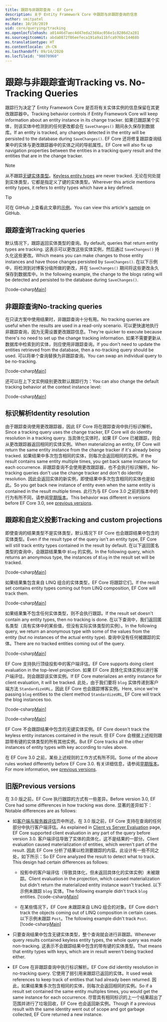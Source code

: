 ```yaml
---
title: 跟踪与非跟踪查询 - EF Core
description: 关于 Entity Framework Core 中跟踪与非跟踪查询的信息
author: smitpatel
ms.date: 10/10/2019
uid: core/querying/tracking
ms.openlocfilehash: a01446d7aec4d47eda23d4ac056e1c8286d2a281
ms.sourcegitcommit: abda0872f86eefeca191a9a11bfca976bc14468b
ms.translationtype: HT
ms.contentlocale: zh-CN
ms.lasthandoff: 09/14/2020
ms.locfileid: "90070960"
---
```

# <a name="tracking-vs-no-tracking-queries"></a><span data-ttu-id="b5020-103">跟踪与非跟踪查询</span><span class="sxs-lookup"><span data-stu-id="b5020-103">Tracking vs. No-Tracking Queries</span></span>

<span data-ttu-id="b5020-104">跟踪行为决定了 Entity Framework Core 是否将有关实体实例的信息保留在其更改跟踪器中。</span><span class="sxs-lookup"><span data-stu-id="b5020-104">Tracking behavior controls if Entity Framework Core will keep information about an entity instance in its change tracker.</span></span> <span data-ttu-id="b5020-105">如果已跟踪某个实体，则该实体中检测到的任何更改都会在 `SaveChanges()` 期间永久保存到数据库。</span><span class="sxs-lookup"><span data-stu-id="b5020-105">If an entity is tracked, any changes detected in the entity will be persisted to the database during `SaveChanges()`.</span></span> <span data-ttu-id="b5020-106">EF Core 还将修复跟踪查询结果中的实体与更改跟踪器中的实体之间的导航属性。</span><span class="sxs-lookup"><span data-stu-id="b5020-106">EF Core will also fix up navigation properties between the entities in a tracking query result and the entities that are in the change tracker.</span></span>

> [!NOTE]
> <span data-ttu-id="b5020-107">从不跟踪[无键实体类型](xref:core/modeling/keyless-entity-types)。</span><span class="sxs-lookup"><span data-stu-id="b5020-107">[Keyless entity types](xref:core/modeling/keyless-entity-types) are never tracked.</span></span> <span data-ttu-id="b5020-108">无论在何处提到实体类型，它都是指定义了键的实体类型。</span><span class="sxs-lookup"><span data-stu-id="b5020-108">Wherever this article mentions entity types, it refers to entity types which have a key defined.</span></span>

> [!TIP]  
> <span data-ttu-id="b5020-109">可在 GitHub 上查看此文章的[示例](https://github.com/dotnet/EntityFramework.Docs/tree/master/samples/core/Querying)。</span><span class="sxs-lookup"><span data-stu-id="b5020-109">You can view this article's [sample](https://github.com/dotnet/EntityFramework.Docs/tree/master/samples/core/Querying) on GitHub.</span></span>

## <a name="tracking-queries"></a><span data-ttu-id="b5020-110">跟踪查询</span><span class="sxs-lookup"><span data-stu-id="b5020-110">Tracking queries</span></span>

<span data-ttu-id="b5020-111">默认情况下，跟踪返回实体类型的查询。</span><span class="sxs-lookup"><span data-stu-id="b5020-111">By default, queries that return entity types are tracking.</span></span> <span data-ttu-id="b5020-112">这表示可以更改这些实体实例，然后通过 `SaveChanges()` 持久化这些更改。</span><span class="sxs-lookup"><span data-stu-id="b5020-112">Which means you can make changes to those entity instances and have those changes persisted by `SaveChanges()`.</span></span> <span data-ttu-id="b5020-113">在以下示例中，将检测到对博客分级所做的更改，并在 `SaveChanges()` 期间将这些更改永久保存到数据库中。</span><span class="sxs-lookup"><span data-stu-id="b5020-113">In the following example, the change to the blogs rating will be detected and persisted to the database during `SaveChanges()`.</span></span>

[!code-csharp[Main](../../../samples/core/Querying/Tracking/Sample.cs#Tracking)]

## <a name="no-tracking-queries"></a><span data-ttu-id="b5020-114">非跟踪查询</span><span class="sxs-lookup"><span data-stu-id="b5020-114">No-tracking queries</span></span>

<span data-ttu-id="b5020-115">在只读方案中使用结果时，非跟踪查询十分有用。</span><span class="sxs-lookup"><span data-stu-id="b5020-115">No tracking queries are useful when the results are used in a read-only scenario.</span></span> <span data-ttu-id="b5020-116">可以更快速地执行非跟踪查询，因为无需设置更改跟踪信息。</span><span class="sxs-lookup"><span data-stu-id="b5020-116">They're quicker to execute because there's no need to set up the change tracking information.</span></span> <span data-ttu-id="b5020-117">如果不需要更新从数据库中检索到的实体，则应使用非跟踪查询。</span><span class="sxs-lookup"><span data-stu-id="b5020-117">If you don't need to update the entities retrieved from the database, then a no-tracking query should be used.</span></span> <span data-ttu-id="b5020-118">可以将单个查询替换为非跟踪查询。</span><span class="sxs-lookup"><span data-stu-id="b5020-118">You can swap an individual query to be no-tracking.</span></span>

[!code-csharp[Main](../../../samples/core/Querying/Tracking/Sample.cs#NoTracking)]

<span data-ttu-id="b5020-119">还可以在上下文实例级别更改默认跟踪行为：</span><span class="sxs-lookup"><span data-stu-id="b5020-119">You can also change the default tracking behavior at the context instance level:</span></span>

[!code-csharp[Main](../../../samples/core/Querying/Tracking/Sample.cs#ContextDefaultTrackingBehavior)]

## <a name="identity-resolution"></a><span data-ttu-id="b5020-120">标识解析</span><span class="sxs-lookup"><span data-stu-id="b5020-120">Identity resolution</span></span>

<span data-ttu-id="b5020-121">由于跟踪查询使用更改跟踪器，因此 EF Core 将在跟踪查询中执行标识解析。</span><span class="sxs-lookup"><span data-stu-id="b5020-121">Since a tracking query uses the change tracker, EF Core will do identity resolution in a tracking query.</span></span> <span data-ttu-id="b5020-122">当具体化实体时，如果 EF Core 已被跟踪，则会从更改跟踪器返回相同的实体实例。</span><span class="sxs-lookup"><span data-stu-id="b5020-122">When materializing an entity, EF Core will return the same entity instance from the change tracker if it's already being tracked.</span></span> <span data-ttu-id="b5020-123">如果结果中多次包含相同的实体，则每次会返回相同的实例。</span><span class="sxs-lookup"><span data-stu-id="b5020-123">If the result contains same entity multiple times, you get back same instance for each occurrence.</span></span> <span data-ttu-id="b5020-124">非跟踪查询不会使用更改跟踪器，也不会执行标识解析。</span><span class="sxs-lookup"><span data-stu-id="b5020-124">No-tracking queries don't use the change tracker and don't do identity resolution.</span></span> <span data-ttu-id="b5020-125">因此会返回实体的新实例，即使结果中多次包含相同的实体也是如此。</span><span class="sxs-lookup"><span data-stu-id="b5020-125">So you get back new instance of entity even when the same entity is contained in the result multiple times.</span></span> <span data-ttu-id="b5020-126">此行为与 EF Core 3.0 之前的版本中的行为有所不同，请参阅[早期版本](#previous-versions)。</span><span class="sxs-lookup"><span data-stu-id="b5020-126">This behavior was different in versions before EF Core 3.0, see [previous versions](#previous-versions).</span></span>

## <a name="tracking-and-custom-projections"></a><span data-ttu-id="b5020-127">跟踪和自定义投影</span><span class="sxs-lookup"><span data-stu-id="b5020-127">Tracking and custom projections</span></span>

<span data-ttu-id="b5020-128">即使查询的结果类型不是实体类型，默认情况下 EF Core 也会跟踪结果中包含的实体类型。</span><span class="sxs-lookup"><span data-stu-id="b5020-128">Even if the result type of the query isn't an entity type, EF Core will still track entity types contained in the result by default.</span></span> <span data-ttu-id="b5020-129">在以下返回匿名类型的查询中，会跟踪结果集中 `Blog` 的实例。</span><span class="sxs-lookup"><span data-stu-id="b5020-129">In the following query, which returns an anonymous type, the instances of `Blog` in the result set will be tracked.</span></span>

[!code-csharp[Main](../../../samples/core/Querying/Tracking/Sample.cs#CustomProjection1)]

<span data-ttu-id="b5020-130">如果结果集包含来自 LINQ 组合的实体类型，EF Core 将跟踪它们。</span><span class="sxs-lookup"><span data-stu-id="b5020-130">If the result set contains entity types coming out from LINQ composition, EF Core will track them.</span></span>

[!code-csharp[Main](../../../samples/core/Querying/Tracking/Sample.cs#CustomProjection2)]

<span data-ttu-id="b5020-131">如果结果集不包含任何实体类型，则不会执行跟踪。</span><span class="sxs-lookup"><span data-stu-id="b5020-131">If the result set doesn't contain any entity types, then no tracking is done.</span></span> <span data-ttu-id="b5020-132">在以下查询中，我们返回匿名类型（具有实体中的某些值，但没有实际实体类型的实例）。</span><span class="sxs-lookup"><span data-stu-id="b5020-132">In the following query, we return an anonymous type with some of the values from the entity (but no instances of the actual entity type).</span></span> <span data-ttu-id="b5020-133">查询中没有任何被跟踪的实体。</span><span class="sxs-lookup"><span data-stu-id="b5020-133">There are no tracked entities coming out of the query.</span></span>

[!code-csharp[Main](../../../samples/core/Querying/Tracking/Sample.cs#CustomProjection3)]

 <span data-ttu-id="b5020-134">EF Core 支持执行顶级投影中的客户端评估。</span><span class="sxs-lookup"><span data-stu-id="b5020-134">EF Core supports doing client evaluation in the top-level projection.</span></span> <span data-ttu-id="b5020-135">如果 EF Core 具体化实体实例以进行客户端评估，则会跟踪该实体实例。</span><span class="sxs-lookup"><span data-stu-id="b5020-135">If EF Core materializes an entity instance for client evaluation, it will be tracked.</span></span> <span data-ttu-id="b5020-136">此处，由于我们要将 `blog` 实体传递到客户端方法 `StandardizeURL`，因此 EF Core 也会跟踪博客实例。</span><span class="sxs-lookup"><span data-stu-id="b5020-136">Here, since we're passing `blog` entities to the client method `StandardizeURL`, EF Core will track the blog instances too.</span></span>

[!code-csharp[Main](../../../samples/core/Querying/Tracking/Sample.cs#ClientProjection)]

[!code-csharp[Main](../../../samples/core/Querying/Tracking/Sample.cs#ClientMethod)]

<span data-ttu-id="b5020-137">EF Core 不会跟踪结果中包含的无键实体实例。</span><span class="sxs-lookup"><span data-stu-id="b5020-137">EF Core doesn't track the keyless entity instances contained in the result.</span></span> <span data-ttu-id="b5020-138">但 EF Core 会根据上述规则跟踪带有键的实体类型的所有其他实例。</span><span class="sxs-lookup"><span data-stu-id="b5020-138">But EF Core tracks all the other instances of entity types with key according to rules above.</span></span>

<span data-ttu-id="b5020-139">在 EF Core 3.0 之前，某些上述规则的工作方式有所不同。</span><span class="sxs-lookup"><span data-stu-id="b5020-139">Some of the above rules worked differently before EF Core 3.0.</span></span> <span data-ttu-id="b5020-140">有关详细信息，请参阅[早期版本](#previous-versions)。</span><span class="sxs-lookup"><span data-stu-id="b5020-140">For more information, see [previous versions](#previous-versions).</span></span>

## <a name="previous-versions"></a><span data-ttu-id="b5020-141">旧版</span><span class="sxs-lookup"><span data-stu-id="b5020-141">Previous versions</span></span>

<span data-ttu-id="b5020-142">在 3.0 版之前，EF Core 执行跟踪的方式有一些差异。</span><span class="sxs-lookup"><span data-stu-id="b5020-142">Before version 3.0, EF Core had some differences in how tracking was done.</span></span> <span data-ttu-id="b5020-143">显著的差异如下：</span><span class="sxs-lookup"><span data-stu-id="b5020-143">Notable differences are as follows:</span></span>

- <span data-ttu-id="b5020-144">如[客户端与服务器评估](xref:core/querying/client-eval)页中所述，在 3.0 版之前，EF Core 支持在查询的任何部分中执行客户端评估。</span><span class="sxs-lookup"><span data-stu-id="b5020-144">As explained in [Client vs Server Evaluation](xref:core/querying/client-eval) page, EF Core supported client evaluation in any part of the query before version 3.0.</span></span> <span data-ttu-id="b5020-145">客户端评估导致了实体的具体化，这不是结果的一部分。</span><span class="sxs-lookup"><span data-stu-id="b5020-145">Client evaluation caused materialization of entities, which weren't part of the result.</span></span> <span data-ttu-id="b5020-146">因此 EF Core 分析了结果以检测要跟踪的内容。此设计有一些不同之处，如下所示：</span><span class="sxs-lookup"><span data-stu-id="b5020-146">So EF Core analyzed the result to detect what to track. This design had certain differences as follows:</span></span>
  - <span data-ttu-id="b5020-147">投影中的客户端评估（导致具体化，但未返回具体化的实体实例）未被跟踪。</span><span class="sxs-lookup"><span data-stu-id="b5020-147">Client evaluation in the projection, which caused materialization but didn't return the materialized entity instance wasn't tracked.</span></span> <span data-ttu-id="b5020-148">以下示例未跟踪 `blog` 实体。</span><span class="sxs-lookup"><span data-stu-id="b5020-148">The following example didn't track `blog` entities.</span></span>
    [!code-csharp[Main](../../../samples/core/Querying/Tracking/Sample.cs#ClientProjection)]

  - <span data-ttu-id="b5020-149">在某些情况下，EF Core 未跟踪来自 LINQ 组合的对象。</span><span class="sxs-lookup"><span data-stu-id="b5020-149">EF Core didn't track the objects coming out of LINQ composition in certain cases.</span></span> <span data-ttu-id="b5020-150">以下示例未跟踪 `Post`。</span><span class="sxs-lookup"><span data-stu-id="b5020-150">The following example didn't track `Post`.</span></span>
    [!code-csharp[Main](../../../samples/core/Querying/Tracking/Sample.cs#CustomProjection2)]

- <span data-ttu-id="b5020-151">只要查询结果中包含无键实体类型，整个查询就会进行非跟踪。</span><span class="sxs-lookup"><span data-stu-id="b5020-151">Whenever query results contained keyless entity types, the whole query was made non-tracking.</span></span> <span data-ttu-id="b5020-152">这表示不会跟踪结果中包含的带有键的实体类型。</span><span class="sxs-lookup"><span data-stu-id="b5020-152">That means that entity types with keys, which are in result weren't being tracked either.</span></span>
- <span data-ttu-id="b5020-153">EF Core 在非跟踪查询中执行标识解析。</span><span class="sxs-lookup"><span data-stu-id="b5020-153">EF Core did identity resolution in no-tracking query.</span></span> <span data-ttu-id="b5020-154">它使用了弱引用来跟踪已返回的实体。</span><span class="sxs-lookup"><span data-stu-id="b5020-154">It used weak references to keep track of entities that had already been returned.</span></span> <span data-ttu-id="b5020-155">因此，如果结果集多次包含相同的实体，则每次会返回相同的实例。</span><span class="sxs-lookup"><span data-stu-id="b5020-155">So if a result set contained the same entity multiples times, you would get the same instance for each occurrence.</span></span> <span data-ttu-id="b5020-156">尽管具有相同标识的上一个结果超出了范围并进行了垃圾回收，EF Core 也会返回新实例。</span><span class="sxs-lookup"><span data-stu-id="b5020-156">Though if a previous result with the same identity went out of scope and got garbage collected, EF Core returned a new instance.</span></span>

